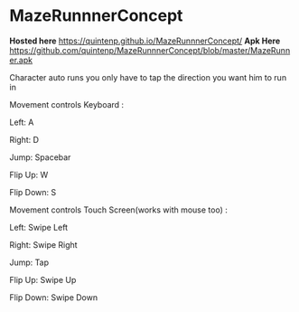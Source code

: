 # MazeRunnnerConcept
**Hosted here** https://quintenp.github.io/MazeRunnnerConcept/
**Apk Here** https://github.com/quintenp/MazeRunnnerConcept/blob/master/MazeRunner.apk

Character auto runs you only have to tap the direction you want him to run in

Movement controls Keyboard :


Left:       A


Right:      D 


Jump:       Spacebar


Flip Up:    W


Flip Down:  S

Movement controls Touch Screen(works with mouse too) :


Left:       Swipe Left


Right:      Swipe Right


Jump:       Tap


Flip Up:    Swipe Up


Flip Down:  Swipe Down
